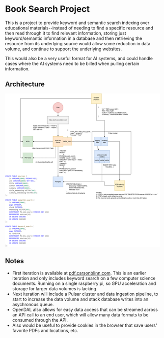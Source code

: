 # Book Search Project

This is a project to provide keyword and semantic search indexing over educational materials--instead of needing to find a specific resource and then read through it to find relevant information, storing just keyword/semantic information in a database and then retrieving the resource from its underlying source would allow some reduction in data volume, and continue to support the underlying websites.

This would also be a very useful format for AI systems, and could handle cases where the AI systems need to be billed when pulling certain information.

## Architecture

![architecture diagram](./static/pdf-website.drawio.png)

## Notes

* First iteration is available at [pdf.carsonblinn.com](https://pdf.carsonblinn.com). This is an earlier iteration and only includes keyword search on a few computer science documents. Running on a single raspberry pi, so GPU acceleration and storage for larger data volumes is lacking.
* Next iteration will include a Pulsar cluster and data ingestion pipeline, to start to increase the data volume and stack database writes into an asychronous queue.
* OpenDAL also allows for easy data access that can be streamed across an API call to an end user, which will allow many data formats to be consumed through the API.
* Also would be useful to provide cookies in the browser that save users' favorite PDFs and locations, etc.